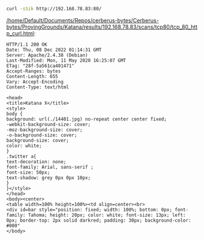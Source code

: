 ```bash
curl -sSik http://192.168.78.83:80/
```

[/home/Default/Documents/Repos/cerberus-bytes/Cerberus-bytes/ProvingGrounds/Katana/results/192.168.78.83/scans/tcp80/tcp_80_http_curl.html](file:///home/Default/Documents/Repos/cerberus-bytes/Cerberus-bytes/ProvingGrounds/Katana/results/192.168.78.83/scans/tcp80/tcp_80_http_curl.html):

```
HTTP/1.1 200 OK
Date: Thu, 08 Dec 2022 01:14:31 GMT
Server: Apache/2.4.38 (Debian)
Last-Modified: Mon, 11 May 2020 16:25:07 GMT
ETag: "28f-5a561ca401471"
Accept-Ranges: bytes
Content-Length: 655
Vary: Accept-Encoding
Content-Type: text/html

<head>
<title>Katana X</title>
<style>
body {
background: url(./14401.jpg) no-repeat center center fixed;
-webkit-background-size: cover;
-moz-background-size: cover;
-o-background-size: cover;
background-size: cover;
color: white;
}
.twitter a{
text-decoration: none;
font-family: Arial, sans-serif ;
font-size: 50px;
text-shadow: grey 0px 0px 10px;
}
}</style>
</head>
<body><center>
<table width=100% height=100%><td align=center><br>
<div id=bar style="position: fixed; width: 100%; bottom: 0px; font-family: Tahoma; height: 20px; color: white; font-size: 13px; left: 0px; border-top: 2px solid darkred; padding: 30px; background-color: #000"
</body>


```
